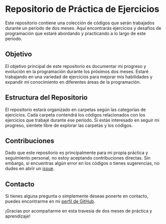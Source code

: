 # Repositorio de Práctica de Ejercicios

Este repositorio contiene una colección de códigos que serán trabajados durante un período de dos meses. Aquí encontrarás ejercicios y desafíos de programación que estaré abordando y practicando a lo largo de este período.

## Objetivo

El objetivo principal de este repositorio es documentar mi progreso y evolución en la programación durante los próximos dos meses. Estaré trabajando en una variedad de ejercicios para mejorar mis habilidades y expandir mi conocimiento en diferentes áreas de la programación.

## Estructura del Repositorio

El repositorio estará organizado en carpetas según las categorías de ejercicios. Cada carpeta contendrá los códigos relacionados con los ejercicios que trabajé durante ese período. Si estás interesado en seguir mi progreso, siéntete libre de explorar las carpetas y los códigos.

## Contribuciones

Dado que este repositorio es principalmente para mi propia práctica y seguimiento personal, no estoy aceptando contribuciones directas. Sin embargo, si encuentras algún error en los códigos o tienes sugerencias, no dudes en abrir un [issue](https://github.com/tuusuario/turepositorio/issues).

## Contacto

Si tienes alguna pregunta o simplemente deseas ponerte en contacto, puedes encontrarme en mi [perfil de GitHub](https://github.com/tuusuario).

¡Gracias por acompañarme en esta travesía de dos meses de práctica y aprendizaje!

